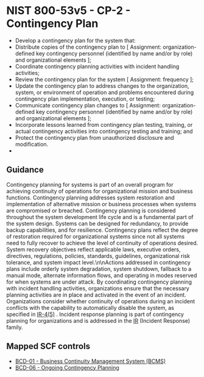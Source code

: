 # NIST 800-53v5 - CP-2 - Contingency Plan
- Develop a contingency plan for the system that:
- Distribute copies of the contingency plan to \[ Assignment: organization-defined key contingency personnel (identified by name and/or by role) and organizational elements \];
- Coordinate contingency planning activities with incident handling activities;
- Review the contingency plan for the system \[ Assignment: frequency \];
- Update the contingency plan to address changes to the organization, system, or environment of operation and problems encountered during contingency plan implementation, execution, or testing;
- Communicate contingency plan changes to \[ Assignment: organization-defined key contingency personnel (identified by name and/or by role) and organizational elements \];
- Incorporate lessons learned from contingency plan testing, training, or actual contingency activities into contingency testing and training; and
- Protect the contingency plan from unauthorized disclosure and modification.
-
## Guidance
Contingency planning for systems is part of an overall program for achieving continuity of operations for organizational mission and business functions. Contingency planning addresses system restoration and implementation of alternative mission or business processes when systems are compromised or breached. Contingency planning is considered throughout the system development life cycle and is a fundamental part of the system design. Systems can be designed for redundancy, to provide backup capabilities, and for resilience. Contingency plans reflect the degree of restoration required for organizational systems since not all systems need to fully recover to achieve the level of continuity of operations desired. System recovery objectives reflect applicable laws, executive orders, directives, regulations, policies, standards, guidelines, organizational risk tolerance, and system impact level.\n\nActions addressed in contingency plans include orderly system degradation, system shutdown, fallback to a manual mode, alternate information flows, and operating in modes reserved for when systems are under attack. By coordinating contingency planning with incident handling activities, organizations ensure that the necessary planning activities are in place and activated in the event of an incident. Organizations consider whether continuity of operations during an incident conflicts with the capability to automatically disable the system, as specified in [IR-4(5)](#ir-4.5) . Incident response planning is part of contingency planning for organizations and is addressed in the [IR](#ir) (Incident Response) family.
## Mapped SCF controls
- [BCD-01 - Business Continuity Management System (BCMS)](../scf/bcd-01-businesscontinuitymanagementsystembcms.md)
- [BCD-06 - Ongoing Contingency Planning](../scf/bcd-06-ongoingcontingencyplanning.md)